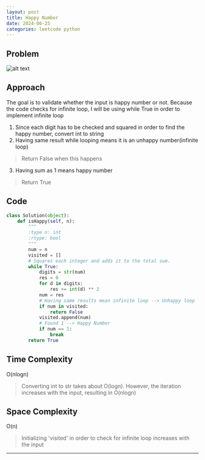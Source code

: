 ```yaml
---
layout: post
title: Happy Number
date: 2024-06-25
categories: leetcode python
---
```


## Problem
![alt text](/blog/public/img/SearchInsertPosition.png)

## Approach
The goal is to validate whether the input is happy number or not. Because the code checks for infinite loop, I will be using while True in order to implement infinite loop

1. Since each digit has to be checked and squared in order to find the happy number, convert int to string
2. Having same result while looping means it is an unhappy number(infinite loop)
> Return False when this happens

3. Having sum as 1 means happy number
> Return True

## Code
```python
class Solution(object):
    def isHappy(self, n):
        """
        :type n: int
        :rtype: bool
        """
        num = n
        visited = []
        # Squares each integer and adds it to the total sum.
        while True:
            digits = str(num)
            res = 0
            for d in digits:
                res += int(d) ** 2
            num = res
            # Having same results mean infinite loop --> Unhappy loop
            if num in visited:
                return False
            visited.append(num)
            # Found 1 --> Happy Number
            if num == 1:
                break
        return True        
```
## Time Complexity
O(nlogn)
> Converting int to str takes about O(logn). However, the iteration increases with the input, resulting in O(nlogn)

## Space Complexity
O(n)
> Initializing 'visited' in order to check for infinite loop increases with the input

---